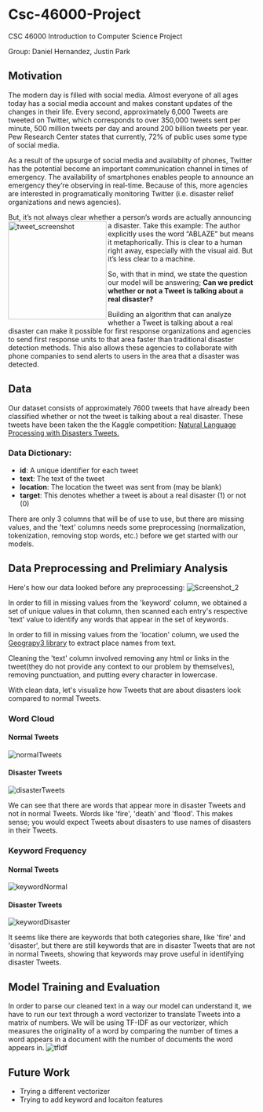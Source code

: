 # Csc-46000-Project
CSC 46000 Introduction to Computer Science Project

Group: Daniel Hernandez, Justin Park

## Motivation
The modern day is filled with social media. Almost everyone of all ages today has a social media account and makes constant updates of the changes in their life. 
Every second, approximately 6,000 Tweets are tweeted on Twitter, which corresponds to over 350,000 tweets sent per minute, 500 million tweets per day and around 200 billion tweets per year.
Pew Research Center states that currently, 72% of public uses some type of social media.

As a result of the upsurge of social media and availabilty of phones, Twitter has the potential become an important communication channel in times of emergency.
The availability of smartphones enables people to announce an emergency they’re observing in real-time. Because of this, more agencies are interested in programatically monitoring Twitter (i.e. disaster relief organizations and news agencies).

But, it’s not always clear whether a person’s words are actually announcing a disaster. Take this example:
<img align="left" width="200" alt="tweet_screenshot" src="https://user-images.githubusercontent.com/22521067/144728661-3e781d06-69b0-4f0f-b466-256c6ee8a152.png">
The author explicitly uses the word “ABLAZE” but means it metaphorically. This is clear to a human right away, especially with the visual aid. But it’s less clear to a machine.

So, with that in mind, we state the question our model will be answering; **Can we predict whether or not a Tweet is talking about a real disaster?**

Building an algorithm that can analyze whether a Tweet is talking about a real disaster can make it possible for first response organizations and agencies to send first response units to that area faster than traditional disaster detection methods. This also allows these agencies to collaborate with phone companies to send alerts to users in the area that a disaster was detected. 

## Data
Our dataset consists of approximately 7600 tweets that have already been classified whether or not the tweet is talking about a real disaster. These tweets have been taken the the Kaggle competition: [Natural Language Processing with Disasters Tweets.](https://www.kaggle.com/c/nlp-getting-started)

### Data Dictionary:
  - **id**: A unique identifier for each tweet
  - **text**: The text of the tweet
  - **location**: The location the tweet was sent from (may be blank)
  - **target**: This denotes whether a tweet is about a real disaster (1) or not (0)

There are only 3 columns that will be of use to use, but there are missing values, and the 'text' columns needs some preprocessing (normalization, tokenization, removing stop words, etc.) before we get started with our models.

## Data Preprocessing and Prelimiary Analysis
Here's how our data looked before any preprocessing:
![Screenshot_2](https://user-images.githubusercontent.com/22521067/144729307-65d3670e-ed8b-4f2b-b22f-dd4fbf96417e.png)

In order to fill in missing values from the 'keyword' column, we obtained a set of unique values in that column, then scanned each entry's respective 'text' value to identify any words that appear in the set of keywords.

In order to fill in missing values from the 'location' column, we used the [Geograpy3 library](https://github.com/somnathrakshit/geograpy3) to extract place names from text.

Cleaning the 'text' column involved removing any html or links in the tweet(they do not provide any context to our problem by themselves), removing punctuation, and putting every character in lowercase.

With clean data, let's visualize how Tweets that are about disasters look compared to normal Tweets.

### Word Cloud

#### Normal Tweets
![normalTweets](https://user-images.githubusercontent.com/22521067/144729565-9a4388c0-3871-4096-8dfd-b744ba72723a.png)

#### Disaster Tweets
![disasterTweets](https://user-images.githubusercontent.com/22521067/144729582-e4cf3d44-ec41-49d5-b4a1-61e159e9fd3e.png)

We can see that there are words that appear more in disaster Tweets and not in normal Tweets. Words like 'fire', 'death' and 'flood'. This makes sense; you would expect Tweets about disasters to use names of disasters in their Tweets.

### Keyword Frequency

#### Normal Tweets
![keywordNormal](https://user-images.githubusercontent.com/22521067/144729765-e0f08113-c8ef-48f0-b51b-78577f313cdc.png)


#### Disaster Tweets
![keywordDisaster](https://user-images.githubusercontent.com/22521067/144729768-d3222698-a4f9-43b0-b06c-d16e21b34934.png)

It seems like there are keywords that both categories share, like 'fire' and 'disaster', but there are still keywords that are in disaster Tweets that are not in normal Tweets, showing that keywords may prove useful in identifying disaster Tweets.

## Model Training and Evaluation

In order to parse our cleaned text in a way our model can understand it, we have to run our text through a word vectorizer to translate Tweets into a matrix of numbers. We will be using TF-IDF as our vectorizer, which measures the originality of a word by comparing the number of times a word appears in a document with the number of documents the word appears in.
![tfIdf](https://user-images.githubusercontent.com/22521067/144763443-0a0d5f45-97f1-4d4e-8108-b8351e80f02d.png)


## Future Work

- Trying a different vectorizer
- Trying to add keyword and locaiton features 
